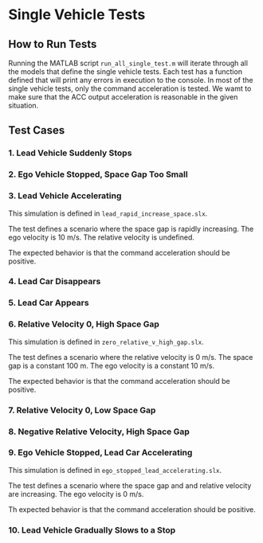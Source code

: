 # Single Vehicle Tests

## How to Run Tests

Running the MATLAB script ```run_all_single_test.m``` will iterate through all the models that define the single vehicle tests. Each test has a function defined that will print any errors in execution to the console. In most of the single vehicle tests, only the command acceleration is tested. We wamt to make sure that the ACC output acceleration is reasonable in the given situation.

## Test Cases

### 1. Lead Vehicle Suddenly Stops

### 2. Ego Vehicle Stopped, Space Gap Too Small

### 3. Lead Vehicle Accelerating
This simulation is defined in ```lead_rapid_increase_space.slx```.

The test defines a scenario where the space gap is rapidly increasing. The ego velocity is 10 m/s. The relative velocity is undefined.

The expected behavior is that the command acceleration should be positive.

### 4. Lead Car Disappears

### 5. Lead Car Appears

### 6. Relative Velocity 0, High Space Gap
This simulation is defined in ```zero_relative_v_high_gap.slx```.

The test defines a scenario where the relative velocity is 0 m/s. The space gap is a constant 100 m. The ego velocity is a constant 10 m/s.

The expected behavior is that the command acceleration should be positive.

### 7. Relative Velocity 0, Low Space Gap

### 8. Negative Relative Velocity, High Space Gap

### 9. Ego Vehicle Stopped, Lead Car Accelerating
This simulation is defined in ```ego_stopped_lead_accelerating.slx```.

The test defines a scenario where the space gap and and relative velocity are increasing. The ego velocity is 0 m/s.

Th expected behavior is that the command acceleration should be positive.

### 10. Lead Vehicle Gradually Slows to a Stop